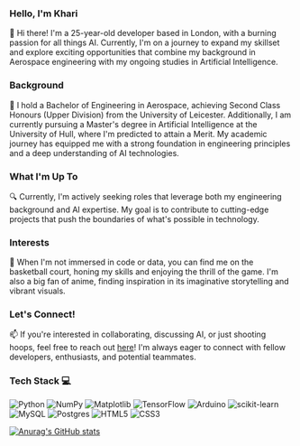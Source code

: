 ### Hello, I'm Khari
👋 Hi there! I'm a 25-year-old developer based in London, with a burning passion for all things AI. Currently, I'm on a journey to expand my skillset and explore exciting opportunities that combine my background in Aerospace engineering with my ongoing studies in Artificial Intelligence.

### Background
🚀 I hold a Bachelor of Engineering in Aerospace, achieving Second Class Honours (Upper Division) from the University of Leicester. Additionally, I am currently pursuing a Master's degree in Artificial Intelligence at the University of Hull, where I'm predicted to attain a Merit. My academic journey has equipped me with a strong foundation in engineering principles and a deep understanding of AI technologies.

### What I'm Up To
🔍 Currently, I'm actively seeking roles that leverage both my engineering background and AI expertise. My goal is to contribute to cutting-edge projects that push the boundaries of what's possible in technology.

### Interests
🏀 When I'm not immersed in code or data, you can find me on the basketball court, honing my skills and enjoying the thrill of the game. I'm also a big fan of anime, finding inspiration in its imaginative storytelling and vibrant visuals.

### Let's Connect!
📫 If you're interested in collaborating, discussing AI, or just shooting hoops, feel free to reach out [here](https://www.linkedin.com/in/khari-tetteh/)! I'm always eager to connect with fellow developers, enthusiasts, and potential teammates.

### Tech Stack 💻 
![Python](https://img.shields.io/badge/python-3670A0?style=for-the-badge&logo=python&logoColor=ffdd54)
![NumPy](https://img.shields.io/badge/numpy-%23013243.svg?style=for-the-badge&logo=numpy&logoColor=white)
![Matplotlib](https://img.shields.io/badge/Matplotlib-%23ffffff.svg?style=for-the-badge&logo=Matplotlib&logoColor=black)
![TensorFlow](https://img.shields.io/badge/TensorFlow-%23FF6F00.svg?style=for-the-badge&logo=TensorFlow&logoColor=white)
![Arduino](https://img.shields.io/badge/-Arduino-00979D?style=for-the-badge&logo=Arduino&logoColor=white)
![scikit-learn](https://img.shields.io/badge/scikit--learn-%23F7931E.svg?style=for-the-badge&logo=scikit-learn&logoColor=white)
![MySQL](https://img.shields.io/badge/mysql-4479A1.svg?style=for-the-badge&logo=mysql&logoColor=white)
![Postgres](https://img.shields.io/badge/postgres-%23316192.svg?style=for-the-badge&logo=postgresql&logoColor=white)
![HTML5](https://img.shields.io/badge/html5-%23E34F26.svg?style=for-the-badge&logo=html5&logoColor=white)
![CSS3](https://img.shields.io/badge/css3-%231572B6.svg?style=for-the-badge&logo=css3&logoColor=white)


[![Anurag's GitHub stats](https://github-readme-stats.vercel.app/api?username=KhariT99)](https://github.com/anuraghazra/github-readme-stats)
